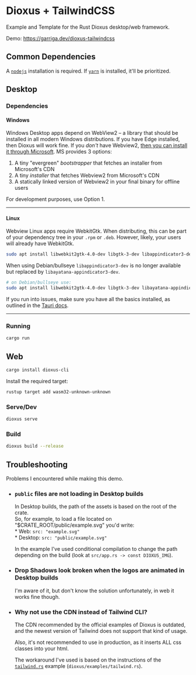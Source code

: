 # Dioxus + TailwindCSS
Example and Template for the Rust Dioxus desktop/web framework.

Demo: https://garriga.dev/dioxus-tailwindcss

## Common Dependencies
A [`nodejs`](https://nodejs.org/en) installation is required.
If [`yarn`](https://yarnpkg.com/getting-started/install) is installed, it'll be prioritized.

## Desktop
### Dependencies
#### Windows

Windows Desktop apps depend on WebView2 – a library that should be installed in all modern Windows distributions. If you have Edge installed, then Dioxus will work fine. If you *don't* have Webview2, [then you can install it through Microsoft](https://developer.microsoft.com/en-us/microsoft-edge/webview2/). MS provides 3 options:

1. A tiny "evergreen" *bootstrapper* that fetches an installer from Microsoft's CDN
2. A tiny *installer* that fetches Webview2 from Microsoft's CDN
3. A statically linked version of Webview2 in your final binary for offline users

For development purposes, use Option 1.

---

#### Linux

Webview Linux apps require WebkitGtk. When distributing, this can be part of your dependency tree in your `.rpm` or `.deb`. However, likely, your users will already have WebkitGtk.

```bash
sudo apt install libwebkit2gtk-4.0-dev libgtk-3-dev libappindicator3-dev
```

When using Debian/bullseye `libappindicator3-dev` is no longer available but replaced by `libayatana-appindicator3-dev`.

```bash
# on Debian/bullseye use:
sudo apt install libwebkit2gtk-4.0-dev libgtk-3-dev libayatana-appindicator3-dev
```

If you run into issues, make sure you have all the basics installed, as outlined in the [Tauri docs](https://tauri.studio/v1/guides/getting-started/prerequisites#setting-up-linux).

---

### Running
```bash
cargo run
```

## Web
```bash
cargo install dioxus-cli
```
Install the required target:

```bash
rustup target add wasm32-unknown-unknown
```
### Serve/Dev
```bash
dioxus serve
```
### Build
```bash
dioxus build --release
``` 

## Troubleshooting
Problems I encountered while making this demo.

* ### `public` files are not loading in Desktop builds  
    In Desktop builds, the path of the assets is based on the root of the crate.  
    So, for example, to load a file located on "$CRATE_ROOT/public/example.svg" you'd write:  
        * Web: `src: "example.svg"`  
        * Desktop: `src: "public/example.svg"`
    
    In the example I've used conditional compilation to change the path depending on the build (look at `src/app.rs -> const DIOXUS_IMG`).

* ### Drop Shadows look broken when the logos are animated in Desktop builds
    I'm aware of it, but don't know the solution unfortunately, in web it works fine though.

* ### Why not use the CDN instead of Tailwind CLI?
    The CDN recommended by the official examples of Dioxus is outdated, and the newest version of Tailwind does not support that kind of usage.

    Also, it's not recommended to use in production, as it inserts ALL css classes into your html.

    The workaround I've used is based on the instructions of the [`tailwind.rs`](https://dev.to/arctic_hen7/how-to-set-up-tailwind-css-with-yew-and-trunk-il9) example (`dioxus/examples/tailwind.rs`).